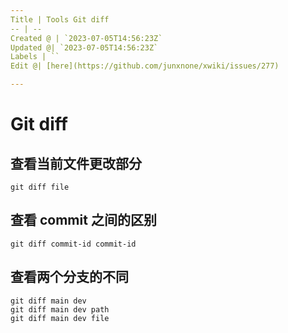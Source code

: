 ```yaml
---
Title | Tools Git diff
-- | --
Created @ | `2023-07-05T14:56:23Z`
Updated @| `2023-07-05T14:56:23Z`
Labels | ``
Edit @| [here](https://github.com/junxnone/xwiki/issues/277)

---
```

# Git diff

## 查看当前文件更改部分

```
git diff file
```

## 查看 commit 之间的区别

```
git diff commit-id commit-id
```

## 查看两个分支的不同

```
git diff main dev
git diff main dev path
git diff main dev file
```
